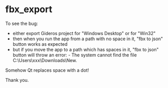 # fbx_export

To see the bug:
- either export Gideros project for "Windows Desktop" or for "Win32"
- then when you run the app from a path with no space in it, "fbx to json" button works as expected
- but if you move the app to a path which has spaces in it, "fbx to json" button will throw an error:
        - The system cannot find the file C:\Users\xxx\Downloads\New.

Somehow Qt replaces space with a dot!

Thank you.